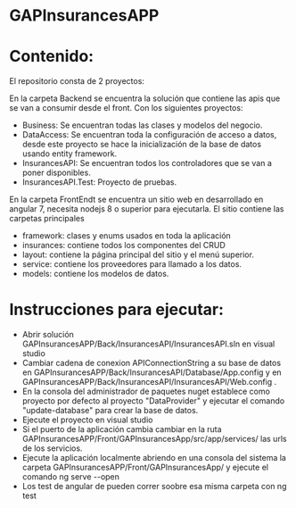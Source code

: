 # GAPInsurancesAPP
# Contenido: 

El repositorio consta de 2 proyectos:

En la carpeta Backend se encuentra la solución que contiene las apis que se van a consumir desde el front. Con los siguientes proyectos:

- Business: Se encuentran todas las clases y modelos del negocio.
- DataAccess: Se encuentran toda la configuración de acceso a datos, desde este proyecto se hace la inicialización de la base de datos usando entity framework.
- InsurancesAPI: Se encuentran todos los controladores que se van a poner disponibles.
- InsurancesAPI.Test: Proyecto de pruebas.

En la carpeta FrontEndt se encuentra un sitio web en desarrollado en angular 7, necesita nodejs 8 o superior para ejecutarla. El sitio contiene las carpetas principales
				
- framework: clases y enums usados en toda la aplicación
- insurances: contiene todos los componentes del CRUD
- layout: contiene la página principal del sitio y el menú superior.
- service: contiene los proveedores para llamado a los datos.
- models: contiene los modelos de datos.

# Instrucciones para ejecutar:
- Abrir solución GAPInsurancesAPP/Back/InsurancesAPI/InsurancesAPI.sln  en visual studio
- Cambiar cadena de conexion APIConnectionString a su base de datos en GAPInsurancesAPP/Back/InsurancesAPI/Database/App.config  y en  GAPInsurancesAPP/Back/InsurancesAPI/InsurancesAPI/Web.config .
- En la consola del administrador de paquetes nuget establece como proyecto por defecto al proyecto "DataProvider" y ejecutar el comando "update-database" para crear la base de datos.
- Ejecute el proyecto en visual studio
- Si el puerto de la aplicación cambia cambiar en la ruta GAPInsurancesAPP/Front/GAPInsurancesApp/src/app/services/ las urls de los servicios.
- Ejecute la aplicación localmente abriendo en una consola del sistema la carpeta GAPInsurancesAPP/Front/GAPInsurancesApp/ y ejecute el comando ng serve --open
- Los test de angular de pueden correr soobre esa misma carpeta con ng test



